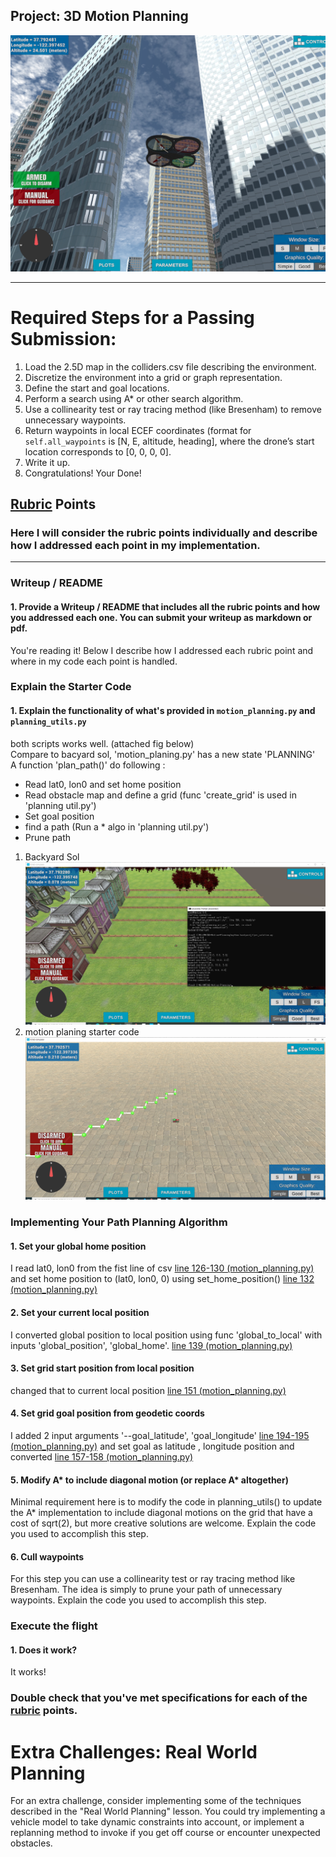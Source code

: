 ## Project: 3D Motion Planning
![Quad Image](./misc/enroute.png)

---


# Required Steps for a Passing Submission:
1. Load the 2.5D map in the colliders.csv file describing the environment.
2. Discretize the environment into a grid or graph representation.
3. Define the start and goal locations.
4. Perform a search using A* or other search algorithm.
5. Use a collinearity test or ray tracing method (like Bresenham) to remove unnecessary waypoints.
6. Return waypoints in local ECEF coordinates (format for `self.all_waypoints` is [N, E, altitude, heading], where the drone’s start location corresponds to [0, 0, 0, 0].
7. Write it up.
8. Congratulations!  Your Done!

## [Rubric](https://review.udacity.com/#!/rubrics/1534/view) Points
### Here I will consider the rubric points individually and describe how I addressed each point in my implementation.  

---
### Writeup / README

#### 1. Provide a Writeup / README that includes all the rubric points and how you addressed each one.  You can submit your writeup as markdown or pdf.  

You're reading it! Below I describe how I addressed each rubric point and where in my code each point is handled.

### Explain the Starter Code

#### 1. Explain the functionality of what's provided in `motion_planning.py` and `planning_utils.py`
both scripts works well. (attached fig below)  
Compare to bacyard sol, 'motion_planing.py' has a new state 'PLANNING'  
A function 'plan_path()' do following :
 - Read lat0, lon0 and set home position
 - Read obstacle map and define a grid (func 'create_grid' is used in 'planning util.py')
 - Set goal position
 - find a path (Run a * algo in 'planning util.py')
 - Prune path 
  
 1) Backyard Sol  
![Bacyard_Sol](./misc/capture_backyard_sol.PNG) 
 2) motion planing starter code  
![motion_planing_Starter Code](./misc/capture_starter_code.PNG)  


### Implementing Your Path Planning Algorithm

#### 1. Set your global home position

I read lat0, lon0 from the fist line of csv [line 126-130 (motion_planning.py)](motion_planning.py#L126)  
and set home position to (lat0, lon0, 0) using set_home_position() [line 132 (motion_planning.py)](motion_planning.py#L132)

#### 2. Set your current local position
I converted global position to local position using func 'global_to_local' with inputs 'global_position', 'global_home'. [line 139 (motion_planning.py)](motion_planning.py#L139)

#### 3. Set grid start position from local position
changed that to current local position [line 151 (motion_planning.py)](motion_planning.py#L151)

#### 4. Set grid goal position from geodetic coords
I added 2 input arguments '--goal_latitude', 'goal_longitude' [line 194-195 (motion_planning.py)](motion_planning.py#L194)
and set goal as latitude , longitude position and converted [line 157-158 (motion_planning.py)](motion_planning.py#L158)


#### 5. Modify A* to include diagonal motion (or replace A* altogether)
Minimal requirement here is to modify the code in planning_utils() to update the A* implementation to include diagonal motions on the grid that have a cost of sqrt(2), but more creative solutions are welcome. Explain the code you used to accomplish this step.

#### 6. Cull waypoints 
For this step you can use a collinearity test or ray tracing method like Bresenham. The idea is simply to prune your path of unnecessary waypoints. Explain the code you used to accomplish this step.



### Execute the flight
#### 1. Does it work?
It works!

### Double check that you've met specifications for each of the [rubric](https://review.udacity.com/#!/rubrics/1534/view) points.
  
# Extra Challenges: Real World Planning

For an extra challenge, consider implementing some of the techniques described in the "Real World Planning" lesson. You could try implementing a vehicle model to take dynamic constraints into account, or implement a replanning method to invoke if you get off course or encounter unexpected obstacles.


